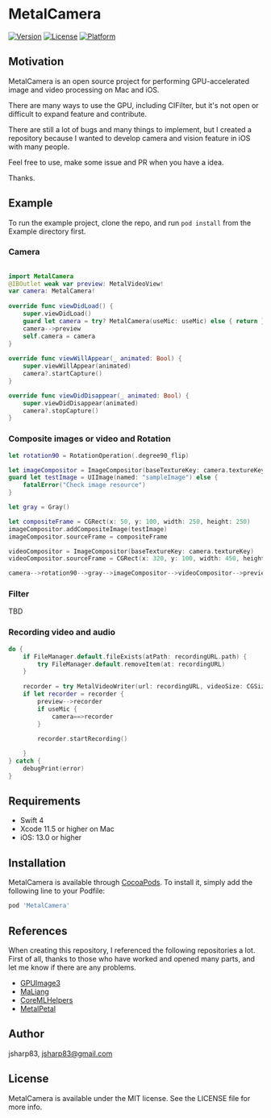 # MetalCamera

<!--
[![CI Status](https://img.shields.io/travis/jsharp83/MetalCamera.svg?style=flat)](https://travis-ci.org/jsharp83/MetalCamera)
-->
[![Version](https://img.shields.io/cocoapods/v/MetalCamera.svg?style=flat)](https://cocoapods.org/pods/MetalCamera)
[![License](https://img.shields.io/cocoapods/l/MetalCamera.svg?style=flat)](https://cocoapods.org/pods/MetalCamera)
[![Platform](https://img.shields.io/cocoapods/p/MetalCamera.svg?style=flat)](https://cocoapods.org/pods/MetalCamera)

## Motivation
MetalCamera is an open source project for performing GPU-accelerated image and video processing on Mac and iOS. 

There are many ways to use the GPU, including CIFilter, but it's not open or difficult to expand feature and contribute.

There are still a lot of bugs and many things to implement, 
but I created a repository because I wanted to develop camera and vision feature in iOS with many people.

Feel free to use, make some issue and PR when you have a idea.

Thanks.

## Example

To run the example project, clone the repo, and run `pod install` from the Example directory first.

### Camera
```swift
    
import MetalCamera    
@IBOutlet weak var preview: MetalVideoView!
var camera: MetalCamera!
    
override func viewDidLoad() {
    super.viewDidLoad()
    guard let camera = try? MetalCamera(useMic: useMic) else { return }
    camera-->preview
    self.camera = camera
}
    
override func viewWillAppear(_ animated: Bool) {
    super.viewWillAppear(animated)
    camera?.startCapture()
}

override func viewDidDisappear(_ animated: Bool) {
    super.viewDidDisappear(animated)
    camera?.stopCapture()
}    
```

### Composite images or video and Rotation
```swift
let rotation90 = RotationOperation(.degree90_flip)

let imageCompositor = ImageCompositor(baseTextureKey: camera.textureKey)
guard let testImage = UIImage(named: "sampleImage") else {
    fatalError("Check image resource")
}

let gray = Gray()

let compositeFrame = CGRect(x: 50, y: 100, width: 250, height: 250)
imageCompositor.addCompositeImage(testImage)
imageCompositor.sourceFrame = compositeFrame

videoCompositor = ImageCompositor(baseTextureKey: camera.textureKey)
videoCompositor.sourceFrame = CGRect(x: 320, y: 100, width: 450, height: 250)

camera-->rotation90-->gray-->imageCompositor-->videoCompositor-->preview

```

### Filter
TBD

### Recording video and audio
```swift
do {
    if FileManager.default.fileExists(atPath: recordingURL.path) {
        try FileManager.default.removeItem(at: recordingURL)
    }
     
    recorder = try MetalVideoWriter(url: recordingURL, videoSize: CGSize(width: 720, height: 1280), recordAudio: useMic)
    if let recorder = recorder {
        preview-->recorder
        if useMic {
            camera==>recorder
        }                   
                   
        recorder.startRecording()

    }
} catch {
    debugPrint(error)
}
```

## Requirements
* Swift 4
* Xcode 11.5 or higher on Mac
* iOS: 13.0 or higher

## Installation

MetalCamera is available through [CocoaPods](https://cocoapods.org). To install
it, simply add the following line to your Podfile:

```ruby
pod 'MetalCamera'
```

## References

When creating this repository, I referenced the following repositories a lot. 
First of all, thanks to those who have worked and opened many parts, and let me know if there are any problems.

* [GPUImage3](https://github.com/BradLarson/GPUImage3)
* [MaLiang](https://github.com/Harley-xk/MaLiang)
* [CoreMLHelpers](https://github.com/hollance/CoreMLHelpers)
* [MetalPetal](https://github.com/MetalPetal/MetalPetal)

## Author

jsharp83, jsharp83@gmail.com

## License

MetalCamera is available under the MIT license. See the LICENSE file for more info.
